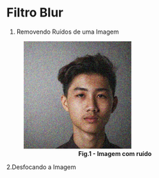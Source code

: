 # Filtro Blur
1. Removendo Ruídos de uma Imagem

<figure>
<img src='images/face_noise.jpg' width='250'>
<figcaption align = "center"><b>Fig.1 - Imagem com ruído</b></figcaption>
</figure>


2.Desfocando a Imagem
